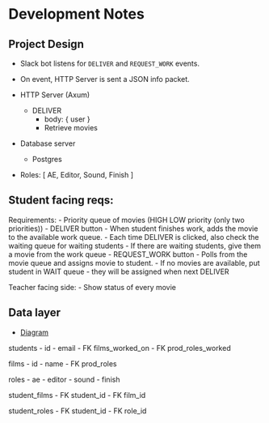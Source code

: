 # Development Notes

## Project Design

- Slack bot listens for `DELIVER` and `REQUEST_WORK` events.
- On event, HTTP Server is sent a JSON info packet.

- HTTP Server (Axum) 
    - DELIVER
        - body: { user }
        - Retrieve movies
- Database server
    - Postgres

- Roles: [ AE, Editor, Sound, Finish ]

## Student facing reqs:

Requirements:
    - Priority queue of movies (HIGH LOW priority (only two priorities))
    - DELIVER button
        - When student finishes work, adds the movie to the available work queue.
        - Each time DELIVER is clicked, also check the waiting queue for waiting students
        - If there are waiting students, give them a movie from the work queue
    - REQUEST_WORK button
        - Polls from the movie queue and assigns movie to student.
        - If no movies are available, put student in WAIT queue - they will be assigned when next DELIVER 


Teacher facing side:
    - Show status of every movie

## Data layer
- [Diagram](https://sqldbm.com/Project/Dashboard/All/)

students
    - id
    - email
    - FK films_worked_on
    - FK prod_roles_worked

films
    - id
    - name
    - FK prod_roles

roles
    - ae
    - editor
    - sound
    - finish

student_films
    - FK student_id
    - FK film_id

student_roles
    - FK student_id
    - FK role_id
